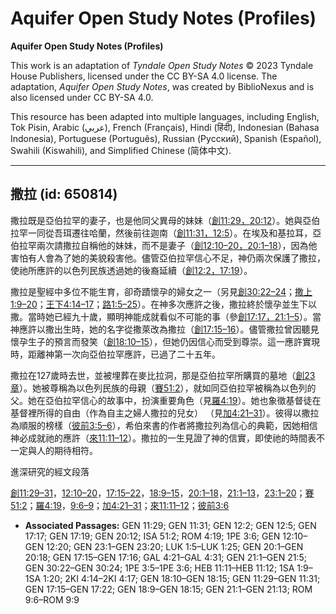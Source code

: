 # Aquifer Open Study Notes (Profiles)

**Aquifer Open Study Notes (Profiles)**

This work is an adaptation of *Tyndale Open Study Notes* © 2023 Tyndale House Publishers, licensed under the CC BY\-SA 4\.0 license. The adaptation, *Aquifer Open Study Notes*, was created by BiblioNexus and is also licensed under CC BY\-SA 4\.0\.

This resource has been adapted into multiple languages, including English, Tok Pisin, Arabic (عربي), French (Français), Hindi (हिंदी), Indonesian (Bahasa Indonesia), Portuguese (Português), Russian (Русский), Spanish (Español), Swahili (Kiswahili), and Simplified Chinese (简体中文).



--------------------------------

## 撒拉 (id: 650814)

撒拉既是亞伯拉罕的妻子，也是他同父異母的妹妹（[創11:29，](https://ref.ly/Gen11:29)[20:12](https://ref.ly/Gen20:12)）。她與亞伯拉罕一同從吾珥遷往哈蘭，然後前往迦南（[創11:31，](https://ref.ly/Gen11:31)[12:5](https://ref.ly/Gen12:5)）。在埃及和基拉耳，亞伯拉罕兩次請撒拉自稱他的妹妹，而不是妻子（[創12:10–20，](https://ref.ly/Gen12:10-Gen12:20)[20:1–18](https://ref.ly/Gen20:1-Gen20:18)），因為他害怕有人會為了她的美貌殺害他。儘管亞伯拉罕信心不足，神仍兩次保護了撒拉，使祂所應許的以色列民族透過她的後裔延續（[創12:2，](https://ref.ly/Gen12:2)[17:19](https://ref.ly/Gen17:19)）。

撒拉是聖經中多位不能生育，卻奇蹟懷孕的婦女之一（另見[創30:22–24](https://ref.ly/Gen30:22-Gen30:24)；[撒上1:9–20](https://ref.ly/1Sam1:9-1Sam1:20)；[王下4:14–17](https://ref.ly/2Kgs4:14-2Kgs4:17)；[路1:5–25](https://ref.ly/Luke1:5-Luke1:25)）。在神多次應許之後，撒拉終於懷孕並生下以撒。當時她已經九十歲，顯明神能成就看似不可能的事（參[創17:17，](https://ref.ly/Gen17:17)[21:1–5](https://ref.ly/Gen21:1-Gen21:5)）。當神應許以撒出生時，她的名字從撒萊改為撒拉（[創17:15–16](https://ref.ly/Gen17:15-Gen17:16)）。儘管撒拉曾因聽見懷孕生子的預言而發笑（[創18:10–15](https://ref.ly/Gen18:10-Gen18:15)），但她仍因信心而受到尊崇。這一應許實現時，距離神第一次向亞伯拉罕應許，已過了二十五年。

撒拉在127歲時去世，並被埋葬在麥比拉洞，那是亞伯拉罕所購買的墓地（[創23章](https://ref.ly/Gen23:1-Gen23:20)）。她被尊稱為以色列民族的母親（[賽51:2](https://ref.ly/Isa51:2)），就如同亞伯拉罕被稱為以色列的父。她在亞伯拉罕信心的故事中，扮演重要角色（見[羅4:19](https://ref.ly/Rom4:19)）。她也象徵基督徒在基督裡所得的自由（作為自主之婦人撒拉的兒女） （見[加4:21–31](https://ref.ly/Gal4:21-Gal4:31)）。彼得以撒拉為順服的榜樣（[彼前3:5–6](https://ref.ly/1Pet3:5-1Pet3:6)），希伯來書的作者將撒拉列為信心的典範，因她相信神必成就祂的應許（[來11:11–12](https://ref.ly/Heb11:11-Heb11:12)）。撒拉的一生見證了神的信實，即使祂的時間表不一定與人的期待相符。

進深研究的經文段落

[創11:29–31](https://ref.ly/Gen11:29-Gen11:31)，[12:10–20](https://ref.ly/Gen12:10-Gen12:20)，[17:15–22](https://ref.ly/Gen17:15-Gen17:22)，[18:9–15](https://ref.ly/Gen18:9-Gen18:15)，[20:1–18](https://ref.ly/Gen20:1-Gen20:18)，[21:1–13](https://ref.ly/Gen21:1-Gen21:13)，[23:1–20](https://ref.ly/Gen23:1-Gen23:20)；[賽51:2](https://ref.ly/Isa51:2)；[羅4:19](https://ref.ly/Rom4:19)，[9:6–9](https://ref.ly/Rom9:6-Rom9:9)；[加4:21–31](https://ref.ly/Gal4:21-Gal4:31)；[來11:11–12](https://ref.ly/Heb11:11-Heb11:12)；[彼前3:6](https://ref.ly/1Pet3:6)

* **Associated Passages:** GEN 11:29; GEN 11:31; GEN 12:2; GEN 12:5; GEN 17:17; GEN 17:19; GEN 20:12; ISA 51:2; ROM 4:19; 1PE 3:6; GEN 12:10–GEN 12:20; GEN 23:1–GEN 23:20; LUK 1:5–LUK 1:25; GEN 20:1–GEN 20:18; GEN 17:15–GEN 17:16; GAL 4:21–GAL 4:31; GEN 21:1–GEN 21:5; GEN 30:22–GEN 30:24; 1PE 3:5–1PE 3:6; HEB 11:11–HEB 11:12; 1SA 1:9–1SA 1:20; 2KI 4:14–2KI 4:17; GEN 18:10–GEN 18:15; GEN 11:29–GEN 11:31; GEN 17:15–GEN 17:22; GEN 18:9–GEN 18:15; GEN 21:1–GEN 21:13; ROM 9:6–ROM 9:9


